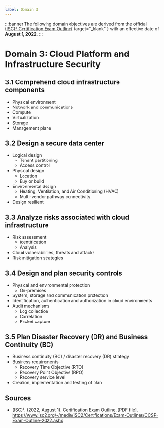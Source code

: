 ```yaml
---
label: Domain 3
---
```


:::banner
The following domain objectives are derived from the official [(ISC)² Certification Exam Outline](https://www.isc2.org/-/media/ISC2/Certifications/Exam-Outlines/CCSP-Exam-Outline-2022.ashx){ target="_blank" } with an effective date of **August 1, 2022**.
:::

# Domain 3: Cloud Platform and Infrastructure Security

## 3.1 Comprehend cloud infrastructure components

- Physical environment
- Network and communications
- Compute
- Virtualization
- Storage
- Management plane

## 3.2 Design a secure data center

- Logical design
  - Tenant partitioning
  - Access control
- Physical design
  - Location
  - Buy or build
- Environmental design
  - Heating, Ventilation, and Air Conditioning (HVAC)
  - Multi-vendor pathway connectivity
- Design resilient

## 3.3 Analyze risks associated with cloud infrastructure

- Risk assessment
  - Identification
  - Analysis
- Cloud vulnerabilities, threats and attacks
- Risk mitigation strategies

## 3.4 Design and plan security controls

- Physical and environmental protection
  - On-premises
- System, storage and communication protection
- Identification, authentication and authorization in cloud environments
- Audit mechanisms
  - Log collection
  - Correlation
  - Packet capture

## 3.5 Plan Disaster Recovery (DR) and Business Continuity (BC)

- Business continuity (BC) / disaster recovery (DR) strategy
- Business requirements
  - Recovery Time Objective (RTO)
  - Recovery Point Objective (RPO)
  - Recovery service level
- Creation, implementation and testing of plan

## Sources

- (ISC)². (2022, August 1). Certification Exam Outline. [PDF file]. https://www.isc2.org/-/media/ISC2/Certifications/Exam-Outlines/CCSP-Exam-Outline-2022.ashx